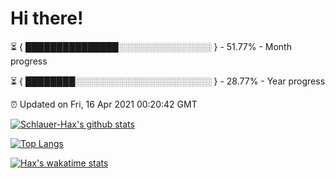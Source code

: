 # Hi there!

⏳ { ███████████████░░░░░░░░░░░░░░░ } - 51.77% - Month progress

⏳ { ████████░░░░░░░░░░░░░░░░░░░░░░ } - 28.77% - Year progress

⏰ Updated on Fri, 16 Apr 2021 00:20:42 GMT


[![Schlauer-Hax's github stats](https://github-readme-stats.vercel.app/api?username=Schlauer-Hax&show_icons=true&theme=dark&count_private=true)](https://github.com/Schlauer-Hax)


[![Top Langs](https://github-readme-stats.vercel.app/api/top-langs/?username=Schlauer-Hax&layout=compact&theme=dark)](https://github.com/Schlauer-Hax?tab=repositories)


[![Hax's wakatime stats](https://github-readme-stats.vercel.app/api/wakatime?username=Hax&theme=dark)](https://wakatime.com/@Hax)

